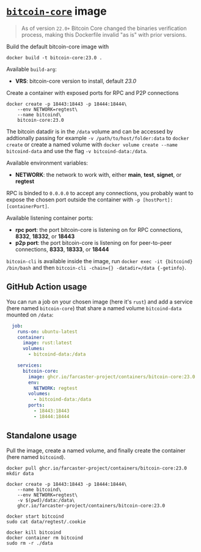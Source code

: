 # [`bitcoin-core`](https://github.com/bitcoin/bitcoin) image

> As of version `22.0+` Bitcoin Core changed the binaries verification process, making this Dockerfile invalid "as is" with prior versions.

Build the default bitcoin-core image with

```
docker build -t bitcoin-core:23.0 .
```

Available `build-arg`:

- **VRS**: bitcoin-core version to install, default _23.0_

Create a container with exposed ports for RPC and P2P connections

```
docker create -p 18443:18443 -p 18444:18444\
    --env NETWORK=regtest\
    --name bitcoind\
    bitcoin-core:23.0
```

The bitcoin datadir is in the `/data` volume and can be accessed by addtionally passing for example `-v /path/to/host/folder:data` to `docker create` or create a named volume with `docker volume create --name bitcoind-data` and use the flag `-v bitcoind-data:/data`.

Available environment variables:

- **NETWORK**: the network to work with, either **main**, **test**, **signet**, or **regtest**

RPC is binded to `0.0.0.0` to accept any connections, you probably want to expose the chosen port outside the container with `-p [hostPort]:[containerPort]`.

Available listening container ports:

- **rpc port**: the port bitcoin-core is listening on for RPC connections, **8332**, **18332**, or **18443**
- **p2p port**: the port bitcoin-core is listening on for peer-to-peer connections, **8333**, **18333**, or **18444**

`bitcoin-cli` is available inside the image, run `docker exec -it {bitcoind} /bin/bash` and then `bitcoin-cli -chain={} -datadir=/data {-getinfo}`.

## GitHub Action usage

You can run a job on your chosen image (here it's `rust`) and add a service (here named `bitcoin-core`) that share a named volume `bitcoind-data` mounted on `/data`:

```yaml
  job:
    runs-on: ubuntu-latest
    container:
      image: rust:latest
      volumes:
        - bitcoind-data:/data

    services:
      bitcoin-core:
        image: ghcr.io/farcaster-project/containers/bitcoin-core:23.0
        env:
          NETWORK: regtest
        volumes:
          - bitcoind-data:/data
        ports:
          - 18443:18443
          - 18444:18444
```

## Standalone usage

Pull the image, create a named volume, and finally create the container (here named `bitcoind`).

```
docker pull ghcr.io/farcaster-project/containers/bitcoin-core:23.0
mkdir data

docker create -p 18443:18443 -p 18444:18444\
    --name bitcoind\
    --env NETWORK=regtest\
    -v $(pwd)/data:/data\
    ghcr.io/farcaster-project/containers/bitcoin-core:23.0

docker start bitcoind
sudo cat data/regtest/.cookie

docker kill bitcoind
docker container rm bitcoind
sudo rm -r ./data
```
